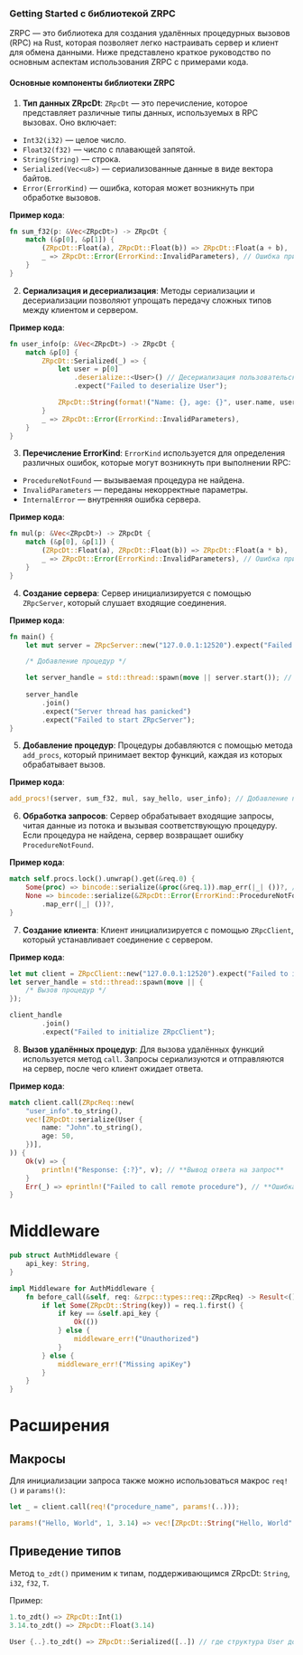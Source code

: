 ### Getting Started с библиотекой ZRPC

ZRPC — это библиотека для создания удалённых процедурных вызовов (RPC) на Rust, которая позволяет легко настраивать сервер и клиент для обмена данными. Ниже представлено краткое руководство по основным аспектам использования ZRPC с примерами кода.

#### Основные компоненты библиотеки ZRPC

1. **Тип данных ZRpcDt**:
`ZRpcDt` — это перечисление, которое представляет различные типы данных, используемых в RPC вызовах. Оно включает:

- `Int32(i32)` — целое число.
- `Float32(f32)` — число с плавающей запятой.
- `String(String)` — строка.
- `Serialized(Vec<u8>)` — сериализованные данные в виде вектора байтов.
- `Error(ErrorKind)` — ошибка, которая может возникнуть при обработке вызовов.

**Пример кода**:
```rust
fn sum_f32(p: &Vec<ZRpcDt>) -> ZRpcDt {
    match (&p[0], &p[1]) {
        (ZRpcDt::Float(a), ZRpcDt::Float(b)) => ZRpcDt::Float(a + b),
        _ => ZRpcDt::Error(ErrorKind::InvalidParameters), // Ошибка при неверных параметрах
    }
}
```

2. **Сериализация и десериализация**:
Методы сериализации и десериализации позволяют упрощать передачу сложных типов между клиентом и сервером.

**Пример кода**:
```rust
fn user_info(p: &Vec<ZRpcDt>) -> ZRpcDt {
    match &p[0] {
        ZRpcDt::Serialized(_) => {
            let user = p[0]
                .deserialize::<User>() // Десериализация пользовательских данных
                .expect("Failed to deserialize User");

            ZRpcDt::String(format!("Name: {}, age: {}", user.name, user.age))
        }
        _ => ZRpcDt::Error(ErrorKind::InvalidParameters),
    }
}
```

3. **Перечисление ErrorKind**:
`ErrorKind` используется для определения различных ошибок, которые могут возникнуть при выполнении RPC:

- `ProcedureNotFound` — вызываемая процедура не найдена.
- `InvalidParameters` — переданы некорректные параметры.
- `InternalError` — внутренняя ошибка сервера.

**Пример кода**:
```rust
fn mul(p: &Vec<ZRpcDt>) -> ZRpcDt {
    match (&p[0], &p[1]) {
        (ZRpcDt::Float(a), ZRpcDt::Float(b)) => ZRpcDt::Float(a * b),
        _ => ZRpcDt::Error(ErrorKind::InvalidParameters), // Ошибка при неверных параметрах
    }
}
```

4. **Создание сервера**:
Сервер инициализируется с помощью `ZRpcServer`, который слушает входящие соединения.

**Пример кода**:
```rust
fn main() {
    let mut server = ZRpcServer::new("127.0.0.1:12520").expect("Failed to initialize ZRpcServer");

    /* Добавление процедур */

    let server_handle = std::thread::spawn(move || server.start()); // Запуск сервера
    
    server_handle
        .join()
        .expect("Server thread has panicked")
        .expect("Failed to start ZRpcServer");
}
```

5. **Добавление процедур**:
Процедуры добавляются с помощью метода `add_procs`, который принимает вектор функций, каждая из которых обрабатывает вызов.

**Пример кода**:
```rust
add_procs!(server, sum_f32, mul, say_hello, user_info); // Добавление процедур на сервер
```

6. **Обработка запросов**:
Сервер обрабатывает входящие запросы, читая данные из потока и вызывая соответствующую процедуру. Если процедура не найдена, сервер возвращает ошибку `ProcedureNotFound`.

**Пример кода**:
```rust
match self.procs.lock().unwrap().get(&req.0) {
    Some(proc) => bincode::serialize(&proc(&req.1)).map_err(|_| ())?, // Вызов процедуры
    None => bincode::serialize(&ZRpcDt::Error(ErrorKind::ProcedureNotFound)) // Ошибка, если процедура не найдена
        .map_err(|_| ())?,
}
```

7. **Создание клиента**:
Клиент инициализируется с помощью `ZRpcClient`, который устанавливает соединение с сервером.

**Пример кода**:
```rust
let mut client = ZRpcClient::new("127.0.0.1:12520").expect("Failed to initialize ZRpcClient"); // Создание клиента
let server_handle = std::thread::spawn(move || {
    /* Вызов процедур */
});

client_handle
        .join()
        .expect("Failed to initialize ZRpcClient");
```

8. **Вызов удалённых процедур**:
Для вызова удалённых функций используется метод `call`. Запросы сериализуются и отправляются на сервер, после чего клиент ожидает ответа.

**Пример кода**:
```rust
match client.call(ZRpcReq::new(
    "user_info".to_string(),
    vec![ZRpcDt::serialize(User {
        name: "John".to_string(),
        age: 50,
    })],
)) {
    Ok(v) => {
        println!("Response: {:?}", v); // **Вывод ответа на запрос**
    }
    Err(_) => eprintln!("Failed to call remote procedure"), // **Ошибка при вызове удалённой процедуры**
}
```
# Middleware
```rust
pub struct AuthMiddleware {
    api_key: String,
}

impl Middleware for AuthMiddleware {
    fn before_call(&self, req: &zrpc::types::req::ZRpcReq) -> Result<(), MiddlewareError> {
        if let Some(ZRpcDt::String(key)) = req.1.first() {
            if key == &self.api_key {
                Ok(())
            } else {
                middleware_err!("Unauthorized")
            }
        } else {
            middleware_err!("Missing apiKey")
        }
    }
}
```
# Расширения
## Макросы
Для инициализации запроса также можно использоваться макрос `req!()` и `params!()`:
```rust
let _ = client.call(req!("procedure_name", params!(..)));
```
```rust
params!("Hello, World", 1, 3.14) => vec![ZRpcDt::String("Hello, World".to_string()), ZRpcDt::Int(1), ZRpcDt::Float(3.14)]
``` 
## Приведение типов 
Метод `to_zdt()` применим к типам, поддерживающимся ZRpcDt: `String`, `i32`, `f32`, `T`.

Пример:
```rust
1.to_zdt() => ZRpcDt::Int(1)
3.14.to_zdt() => ZRpcDt::Float(3.14)

User {..}.to_zdt() => ZRpcDt::Serialized([..]) // где структура User должна иметь признак Serialize
```
